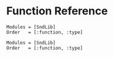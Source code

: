 # Function Reference

```@index
Modules = [SndLib]
Order   = [:function, :type]
```

```@autodocs
Modules = [SndLib]
Order   = [:function, :type]
```
